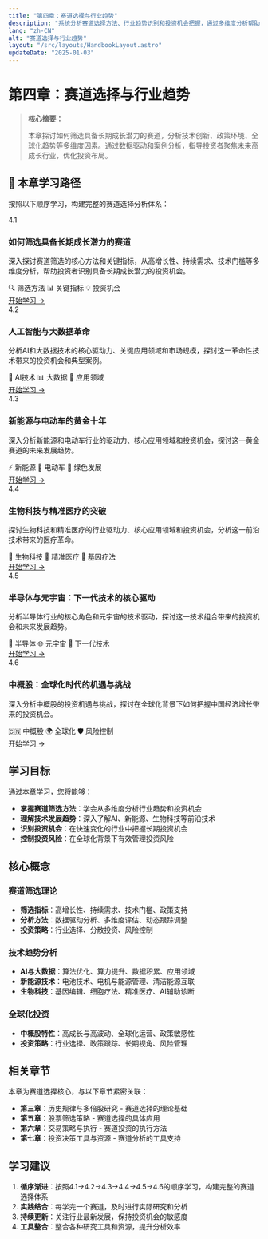 ```yaml
---
title: "第四章：赛道选择与行业趋势"
description: "系统分析赛道选择方法、行业趋势识别和投资机会把握，通过多维度分析帮助投资者聚焦高成长行业，优化投资布局"
lang: "zh-CN"
alt: "赛道选择与行业趋势"
layout: "/src/layouts/HandbookLayout.astro"
updateDate: "2025-01-03"
---
```

# 第四章：赛道选择与行业趋势

> **核心摘要：**
> 
> 本章探讨如何筛选具备长期成长潜力的赛道，分析技术创新、政策环境、全球化趋势等多维度因素。通过数据驱动和案例分析，指导投资者聚焦未来高成长行业，优化投资布局。

## 📖 本章学习路径

按照以下顺序学习，构建完整的赛道选择分析体系：

<div class="chapters-grid">
  <div class="chapter-card">
    <div class="chapter-header">
      <span class="chapter-number">4.1</span>
      <h3>如何筛选具备长期成长潜力的赛道</h3>
    </div>
    <p>深入探讨赛道筛选的核心方法和关键指标，从高增长性、持续需求、技术门槛等多维度分析，帮助投资者识别具备长期成长潜力的投资机会。</p>
    <div class="chapter-features">
      <span class="feature-tag">🔍 筛选方法</span>
      <span class="feature-tag">📊 关键指标</span>
      <span class="feature-tag">💡 投资机会</span>
    </div>
    <a href="/book1/004_Chapter4/4.1_Track_Screening_Methods_CN" class="chapter-link">开始学习 →</a>
  </div>

  <div class="chapter-card">
    <div class="chapter-header">
      <span class="chapter-number">4.2</span>
      <h3>人工智能与大数据革命</h3>
    </div>
    <p>分析AI和大数据技术的核心驱动力、关键应用领域和市场规模，探讨这一革命性技术带来的投资机会和典型案例。</p>
    <div class="chapter-features">
      <span class="feature-tag">🤖 AI技术</span>
      <span class="feature-tag">📊 大数据</span>
      <span class="feature-tag">🎯 应用领域</span>
    </div>
    <a href="/book1/004_Chapter4/4.2_AI_and_Big_Data_Revolution_CN" class="chapter-link">开始学习 →</a>
  </div>

  <div class="chapter-card">
    <div class="chapter-header">
      <span class="chapter-number">4.3</span>
      <h3>新能源与电动车的黄金十年</h3>
    </div>
    <p>深入分析新能源和电动车行业的驱动力、核心应用领域和投资机会，探讨这一黄金赛道的未来发展趋势。</p>
    <div class="chapter-features">
      <span class="feature-tag">⚡ 新能源</span>
      <span class="feature-tag">🚗 电动车</span>
      <span class="feature-tag">🌱 绿色发展</span>
    </div>
    <a href="/book1/004_Chapter4/4.3_New_Energy_and_EV_Golden_Decade_CN" class="chapter-link">开始学习 →</a>
  </div>

  <div class="chapter-card">
    <div class="chapter-header">
      <span class="chapter-number">4.4</span>
      <h3>生物科技与精准医疗的突破</h3>
    </div>
    <p>探讨生物科技和精准医疗的行业驱动力、核心应用领域和投资机会，分析这一前沿技术带来的医疗革命。</p>
    <div class="chapter-features">
      <span class="feature-tag">🧬 生物科技</span>
      <span class="feature-tag">🏥 精准医疗</span>
      <span class="feature-tag">🧪 基因疗法</span>
    </div>
    <a href="/book1/004_Chapter4/4.4_Biotech_and_Precision_Medicine_CN" class="chapter-link">开始学习 →</a>
  </div>

  <div class="chapter-card">
    <div class="chapter-header">
      <span class="chapter-number">4.5</span>
      <h3>半导体与元宇宙：下一代技术的核心驱动</h3>
    </div>
    <p>分析半导体行业的核心角色和元宇宙的技术驱动，探讨这一技术组合带来的投资机会和未来发展趋势。</p>
    <div class="chapter-features">
      <span class="feature-tag">🔌 半导体</span>
      <span class="feature-tag">🌐 元宇宙</span>
      <span class="feature-tag">🚀 下一代技术</span>
    </div>
    <a href="/book1/004_Chapter4/4.5_Semiconductor_and_Metaverse_CN" class="chapter-link">开始学习 →</a>
  </div>

  <div class="chapter-card">
    <div class="chapter-header">
      <span class="chapter-number">4.6</span>
      <h3>中概股：全球化时代的机遇与挑战</h3>
    </div>
    <p>深入分析中概股的投资机遇与挑战，探讨在全球化背景下如何把握中国经济增长带来的投资机会。</p>
    <div class="chapter-features">
      <span class="feature-tag">🇨🇳 中概股</span>
      <span class="feature-tag">🌍 全球化</span>
      <span class="feature-tag">🛡️ 风险控制</span>
    </div>
    <a href="/book1/004_Chapter4/4.6_Chinese_Stocks_Opportunities_CN" class="chapter-link">开始学习 →</a>
  </div>
</div>

##  学习目标

通过本章学习，您将能够：

- **掌握赛道筛选方法**：学会从多维度分析行业趋势和投资机会
- **理解技术发展趋势**：深入了解AI、新能源、生物科技等前沿技术
- **识别投资机会**：在快速变化的行业中把握长期投资机会
- **控制投资风险**：在全球化背景下有效管理投资风险

##  核心概念

### 赛道筛选理论
- **筛选指标**：高增长性、持续需求、技术门槛、政策支持
- **分析方法**：数据驱动分析、多维度评估、动态跟踪调整
- **投资策略**：行业选择、分散投资、风险控制

### 技术趋势分析
- **AI与大数据**：算法优化、算力提升、数据积累、应用领域
- **新能源技术**：电池技术、电机与能源管理、清洁能源互联
- **生物科技**：基因编辑、细胞疗法、精准医疗、AI辅助诊断

### 全球化投资
- **中概股特性**：高成长与高波动、全球化运营、政策敏感性
- **投资策略**：行业选择、政策跟踪、长期视角、风险管理

##  相关章节

本章为赛道选择核心，与以下章节紧密关联：

- **第三章**：历史规律与多倍股研究 - 赛道选择的理论基础
- **第五章**：股票筛选策略 - 赛道选择的具体应用
- **第六章**：交易策略与执行 - 赛道投资的执行方法
- **第七章**：投资决策工具与资源 - 赛道分析的工具支持

##  学习建议

1. **循序渐进**：按照4.1→4.2→4.3→4.4→4.5→4.6的顺序学习，构建完整的赛道选择体系
2. **实践结合**：每学完一个赛道，及时进行实际研究和分析
3. **持续更新**：关注行业最新发展，保持投资机会的敏感度
4. **工具整合**：整合各种研究工具和资源，提升分析效率
